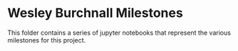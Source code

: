 # Wesley Burchnall Milestones

This folder contains a series of jupyter notebooks that represent the various milestones for this project.
